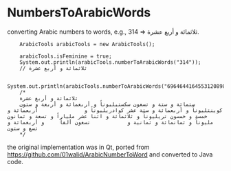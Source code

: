# NumbersToArabicWords
converting Arabic numbers to words, e.g., 314 => ثلاثمائة و أربع عشرة.

        ArabicTools arabicTools = new ArabicTools();

        arabicTools.isFeminine = true;
        System.out.println(arabicTools.numberToArabicWords("314")); 
        // ثلاثمائة و أربع عشرة 
        
        System.out.println(arabicTools.numberToArabicWords("696464416455312089898469"));
        /*
        ثلاثمائة و أربع عشرة 
        ستمائة و ستة و تسعون سكستيليوناً و أربعمائة و أربعة و ستون كوينتليوناً و أربعمائة و ستة عشر كوادريليوناً و               أربعمائة و خمسة و خمسون تريليوناً و ثلاثمائة و اثنا عشر ملياراً و تسعة و ثمانون مليوناً و ثمانمائة و ثمانية و            تسعون ألفاً     و أربعمائة و تسع و ستون 
        */


the original implementation was in Qt, ported from https://github.com/01walid/ArabicNumberToWord and converted to Java code.
